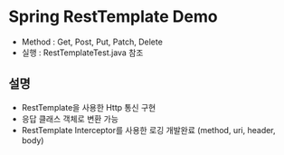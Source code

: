 # Spring RestTemplate Demo
- Method : Get, Post, Put, Patch, Delete
- 실행 : RestTemplateTest.java 참조

## 설명
- RestTemplate을 사용한 Http 통신 구현
- 응답 클래스 객체로 변환 가능
- RestTemplate Interceptor를 사용한 로깅 개발완료 (method, uri, header, body)